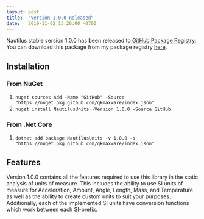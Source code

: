 ```yaml
---
layout: post
title:  "Version 1.0.0 Released"
date:   2019-11-02 13:26:00 -0700
---
```

Nautilus stable version 1.0.0 has been released to [GitHub Package Registry](https://github.com/features/package-registry). You can download this package from my package registry [here](https://github.com/qkmaxware/NautilusUnits/packages).

## Installation
### From NuGet
1. `nuget sources Add -Name "GitHub" -Source "https://nuget.pkg.github.com/qkmaxware/index.json"`
2. `nuget install NautilusUnits -Version 1.0.0 -Source GitHub`

### From .Net Core
1. `dotnet add package NautilusUnits -v 1.0.0 -s "https://nuget.pkg.github.com/qkmaxware/index.json"`

## Features
Version 1.0.0 contains all the features required to use this library in the static analysis of units of measure. This includes the ability to use SI units of measure for Acceleration, Amount, Angle, Length, Mass, and Temperature as well as the ability to create custom units to suit your purposes. Additionally, each of the implemented SI units have conversion functions which work between each SI-prefix. 